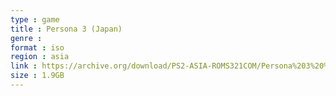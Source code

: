 ```yaml
---
type : game
title : Persona 3 (Japan)
genre : 
format : iso
region : asia
link : https://archive.org/download/PS2-ASIA-ROMS321COM/Persona%203%20%28Japan%29.7z
size : 1.9GB
---
```

